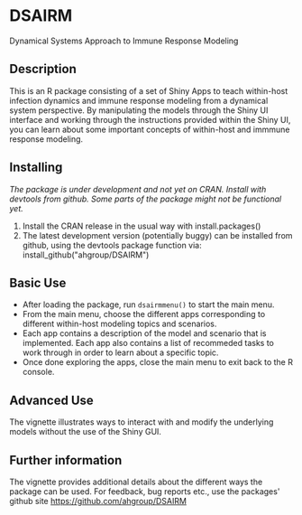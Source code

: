 # DSAIRM
Dynamical Systems Approach to Immune Response Modeling

## Description
This is an R package consisting of a set of Shiny Apps to teach within-host infection dynamics and immune response modeling from a dynamical system perspective.
By manipulating the models through the Shiny UI interface and working through the instructions provided within the Shiny UI, you can learn about some important concepts of within-host and immmune response modeling. 

## Installing

*The package is under development and not yet on CRAN. Install with devtools from github. Some parts of the package might not be functional yet.*

1. Install the CRAN release in the usual way with install.packages()
2. The latest development version (potentially buggy) can be installed from github, using the devtools package function via: install_github("ahgroup/DSAIRM")

## Basic Use
* After loading the package, run `dsairmmenu()` to start the main menu. 
* From the main menu, choose the different apps corresponding to different within-host modeling topics and scenarios.
* Each app contains a description of the model and scenario that is implemented. Each app also contains a list of recommeded tasks to work through in order to learn about a specific topic.
* Once done exploring the apps, close the main menu to exit back to the R console.

## Advanced Use
The vignette illustrates ways to interact with and modify the underlying models without the use of the Shiny GUI.

## Further information
The vignette provides additional details about the different ways the package can be used.
For feedback, bug reports etc., use the packages' github site https://github.com/ahgroup/DSAIRM
